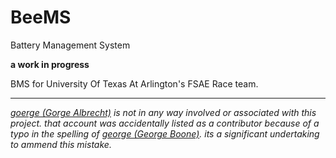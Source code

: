 # BeeMS
Battery Management System

__a work in progress__

BMS for University Of Texas At Arlington's FSAE Race team. 

---
<i>
    <a href="https://github.com/goerge">goerge (Gorge Albrecht)</a> is not in any way involved or associated with this project. that account was accidentally listed as a contributor because of a typo in the spelling of <a href="https://github.com/gregclacker">george (George Boone)</a>. its a significant undertaking to ammend this mistake.
</i>
